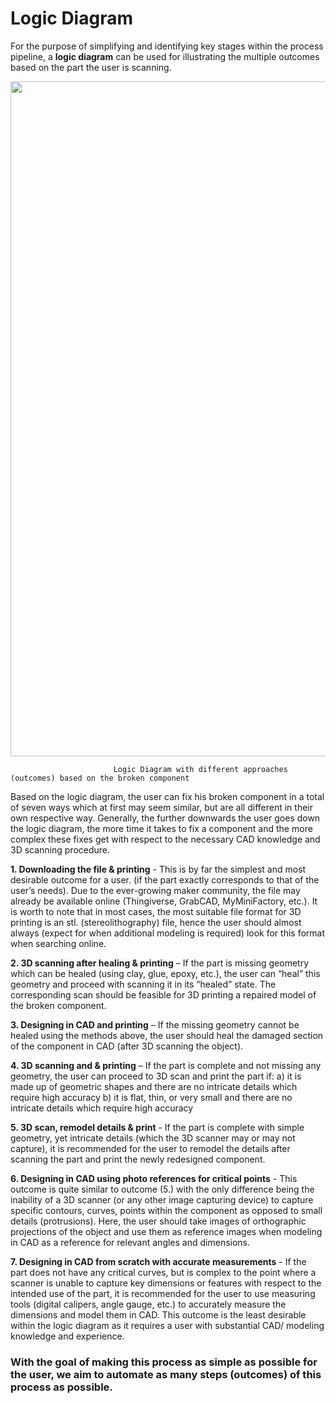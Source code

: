 # Logic Diagram

For the purpose of simplifying and identifying key stages within the process pipeline, a **logic diagram** can be used for illustrating the multiple outcomes based on the part the user is scanning.

<p align="center">
  <img src="[Image_5_3](https://github.com/user-attachments/assets/6845a667-c223-43c4-94e8-c3e4542df0f0)" width="1080"/>
</p>


                           Logic Diagram with different approaches (outcomes) based on the broken component 

Based on the logic diagram, the user can fix his broken component in a total of seven ways which at first may seem similar, but are all different in their own respective way. Generally, the further downwards the user goes down the logic diagram, the more time it takes to fix a component and the more complex these fixes get with respect to the necessary CAD knowledge and 3D scanning procedure.

**1. Downloading the file & printing** - This is by far the simplest and most desirable outcome for a user. (if the part exactly corresponds to that of the user’s needs). Due to the ever-growing maker community, the file may already be available online (Thingiverse, GrabCAD, MyMiniFactory, etc.). It is worth to note that in most cases, the most suitable file format for 3D printing is an stl. (stereolithography) file, hence the user should almost always (expect for when additional modeling is required) look for this format when searching online.

**2. 3D scanning after healing & printing** – If the part is missing geometry which can be healed (using clay, glue, epoxy, etc.), the user can “heal” this geometry and proceed with scanning it in its “healed” state. The corresponding scan should be feasible for 3D printing a repaired model of the broken component. 

**3. Designing in CAD and printing** – If the missing geometry cannot be healed using the methods above, the user should heal the damaged section of the component in CAD (after 3D scanning the object). 

**4. 3D scanning and & printing**  – If the part is complete and not missing any geometry, the user can proceed to 3D scan and print the part if:
a)	it is made up of geometric shapes and there are no intricate details which require high accuracy
b)	it is flat, thin, or very small and there are no intricate details which require high accuracy 


**5.	3D scan, remodel details & print** - If the part is complete with simple geometry, yet intricate details (which the 3D scanner may or may not capture), it is recommended for the user to remodel the details after scanning the part and print the newly redesigned component.

**6.	Designing in CAD using photo references for critical points** - This outcome is quite similar to outcome (5.) with the only difference being the inability of a 3D scanner (or any other image capturing device) to capture specific contours, curves, points within the component as opposed to small details (protrusions). Here, the user should take images of orthographic projections  of the object and use them as reference images when modeling in CAD as a reference for relevant angles and dimensions.

**7.	Designing in CAD from scratch with accurate measurements** - If the part does not have any critical curves, but is complex to the point where a scanner is unable to capture key dimensions or features with respect to the intended use of the part, it is recommended for the user to use measuring tools (digital calipers, angle gauge, etc.) to accurately measure the dimensions and model them in CAD. This outcome is the least desirable within the logic diagram as it requires a user with substantial CAD/ modeling knowledge and experience. 

### With the goal of making this process as simple as possible for the user, we aim to automate as many steps (outcomes) of this process as possible.

